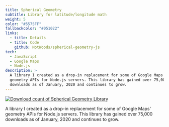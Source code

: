 ```yaml
---
title: Spherical Geometry
subtitle: Library for latitude/longitude math
weight: 5
color: "#5575FF"
fallbackcolor: "#051022"
links:
  - title: Details
  - title: Code
    github: NotWoods/spherical-geometry-js
tech:
  - JavaScript
  - Google Maps
  - Node.js
description: >
  A library I created as a drop-in replacement for some of Google Maps'
  geometry APIs for Node.js servers. This library has gained over 75,000
  downloads as of January, 2020 and continues to grow.
---
```


[![Download count of Spherical Geometry Library](https://img.shields.io/npm/dt/spherical-geometry-js.svg)](https://www.npmjs.com/package/spherical-geometry-js)

A library I created as a drop-in replacement for some of Google Maps' geometry
APIs for Node.js servers. This library has gained over 75,000 downloads as of
January, 2020 and continues to grow.

